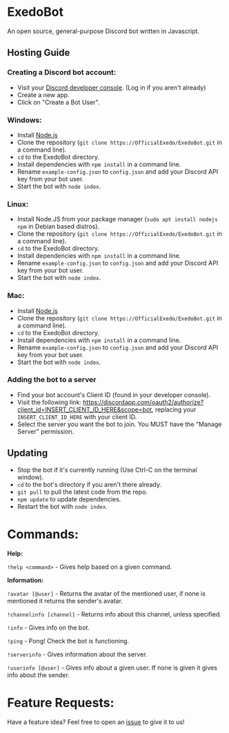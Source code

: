 # ExedoBot
An open source, general-purpose Discord bot written in Javascript.

## Hosting Guide
### Creating a Discord bot account:
- Visit your [Discord developer console](https://discordapp.com/developers/applications/me). (Log in if you aren't already)
- Create a new app.
- Click on "Create a Bot User".

### Windows:
- Install [Node.js](https://nodejs.org/en/)
- Clone the repository (`git clone https://OfficialExedo/ExedoBot.git` in a command line).
- `cd` to the ExedoBot directory.
- Install dependencies with `npm install` in a command line.
- Rename `example-config.json` to `config.json` and add your Discord API key from your bot user.
- Start the bot with `node index`.

### Linux:
-  Install Node.JS from your package manager (`sudo apt install nodejs npm` in Debian based distros).
- Clone the repository (`git clone https://OfficialExedo/ExedoBot.git` in a command line).
- `cd` to the ExedoBot directory.
- Install dependencies with `npm install` in a command line.
- Rename `example-config.json` to `config.json` and add your Discord API key from your bot user.
- Start the bot with `node index`.

### Mac:
- Install [Node.js](https://nodejs.org/en/)
- Clone the repository (`git clone https://OfficialExedo/ExedoBot.git` in a command line).
- `cd` to the ExedoBot directory.
- Install dependencies with `npm install` in a command line.
- Rename `example-config.json` to `config.json` and add your Discord API key from your bot user.
- Start the bot with `node index`.

### Adding the bot to a server
- Find your bot account's Client ID (found in your developer console).
- Visit the following link:  https://discordapp.com/oauth2/authorize?client_id=INSERT_CLIENT_ID_HERE&scope=bot, replacing your `INSERT_CLIENT_ID_HERE` with your client ID.
 - Select the server you want the bot to join. You MUST have the "Manage Server" permission.
 
 ## Updating
 - Stop the bot if it's currently running (Use Ctrl-C on the terminal window).
 - `cd` to the bot's directory if you aren't there already.
 - `git pull` to pull the latest code from the repo.
 - `npm update` to update dependencies.
 - Restart the bot with `node index`.
 
 # Commands:
 **Help:**
 
 `!help <command>` - Gives help based on a given command.
 
**Information:**

`!avatar [@user]` - Returns the avatar of the mentioned user, if none is mentioned it returns the sender's avatar.

`!channelinfo [channel]` - Returns info about this channel, unless specified.

`!info` - Gives info on the bot.

`!ping` - Pong! Check the bot is functioning.

`!serverinfo` - Gives information about the server.

`!userinfo [@user]` - Gives info about a given user. If none is given it gives info about the sender.


# Feature Requests:
Have a feature idea? Feel free to open an [issue](https://github.com/OfficialExedo/ExedoBot/issues) to give it to us!

